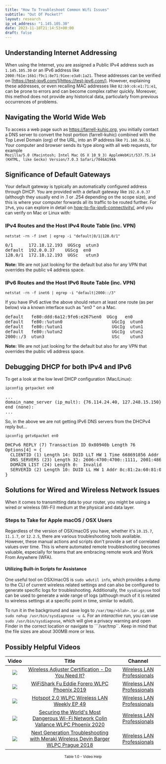 ```yaml
---
title: "How To Troubleshoot Common Wifi Issues"
subtitle: "Out Of Pocket?"
layout: research
ip_v4_address: "1.145.105.30"
date: 2023-11-18T21:14:53+00:00
draft: false
---
```


## Understanding Internet Addressing

When using the Internet, you are assigned a Public IPv4 address such as ```1.145.105.30``` or an IPv6 address like ```2000:f61e:16b1:f9c1:8e71:91ee:e3a0:1a21```. These addresses can be verified on [https://test-ipv6.com/](https://test-ipv6.com/). However, explaining these addresses, or even recalling MAC addresses like ```82:b9:c6:e1:71:e1```, can be prone to errors and can become complex rather quickly. Moreover, this method does not provide any historical data, particularly from previous occurrences of problems.
## Navigating the World Wide Web

To access a web page such as https://farrell-kuhic.org, you initially contact a DNS server to convert the host portion (farrell-kuhic) combined with the Top Level Domain (org) of the URL, into an IP address like ```71.160.56.51```. Your computer and browser sends its type along with all web requests, for example <br>```Mozilla/5.0 (Macintosh; Intel Mac OS X 10_9_3) AppleWebKit/537.75.14 (KHTML, like Gecko) Version/7.0.3 Safari/7046A194A```
## Significance of Default Gateways

Your default gateway is typically an automatically configured address through DHCP. You are provided with a default gateway like ```192.0.0.37``` (although they usually end in .1 or .254 depending on the scope size), and this is where your computer forwards all its traffic to be routed further. For ```IPv6```, you can explore in detail on [how-to-fix-ipv6-connectivity/](/blog/how-to-fix-ipv6-connectivity/), and you can verify on Mac or Linux with: <br>
### IPv4 Routes and the Host IPv4 Route Table (inc. VPN)
```netstat -rn -f inet | egrep -i "default|0/1|128.0/1"```

<pre>
0/1      172.18.12.193  UGScg  utun3
default  192.0.0.37    UGScg  en0
128.0/1  172.18.12.193  UGSc   utun3</pre>

**Note:** We are not just looking for the default but also for any VPN that overrides the public v4 address space.

### IPv6 Routes and the Host IPv6 Route Table (inc. VPN)
```netstat -rn -f inet6 | egrep -i "default|2000::/3"```

If you have IPv6 active the above should return at least one route (as per below) via a known interface such as "_en0_ " on a Mac. 

<pre>
default   fe80:ddd:6a12:9fe6:e267%en0  UGcg   en0
default   fe80::%utun0                   UGcIg  utun0
default   fe80::%utun1                   UGcIg  utun1
default   fe80::%utun2                   UGcIg  utun2
2000::/3  utun3                          USc    utun3</pre>

**Note:** We are not just looking for the default but also for any VPN that overrides the public v6 address space.
<br>

## Debugging DHCP for both IPv4 and IPv6

To get a look at the low level DHCP configuration (Mac/Linux): 

```ipconfig getpacket en0```

<pre>
...
domain_name_server (ip_mult): {76.114.24.40, 127.248.15.150}
end (none):
...</pre>

So, in the above we are not getting IPv6 DNS servers from the DHCPv4 reply but...

```ipconfig getv6packet en0```

<pre>
DHCPv6 REPLY (7) Transaction ID 0x80940b Length 76
Options[4] = {
  CLIENTID (1) Length 14: DUID LLT HW 1 Time 668691856 Addr 82:b9:c6:e1:71:e1
  DNS_SERVERS (23) Length 32: 2606:4700:4700::1111, 2001:4860:4860::8844
  DOMAIN_LIST (24) Length 0:  Invalid
  SERVERID (2) Length 10: DUID LL HW 1 Addr 8c:81:2a:60:81:02
}</pre>




## Solutions for Wired and Wireless Network Issues
When it comes to transmitting data to your router, you might be using a wired or wireless (Wi-Fi) medium at the physical and data layer.
### Steps to Take for Apple macOS / OSX Users
Regardless of the version of OSX/macOS you have, whether it's ```10.15.7```, ```11.1.7```, or ```12.2.5```, there are various troubleshooting tools available. However, these manual actions and scripts don't provide a set of correlated values over time. This is where automated remote troubleshooting becomes valuable, especially for teams that are embracing remote work and Work From Anywhere (WFA).
#### Utilizing Built-in Scripts for Assistance
One useful tool on OSX/macOS is ```sudo wdutil info```, which provides a dump to the CLI of current wireless related settings and can also be configured to generate specific logs for troubleshooting. Additionally, the ```sysdiagnose``` tool can be used to generate a wide range of logs (although much of it is related to wireless settings at a specific point in time, similar to wdutil).

To run it in the background and save logs to ```/var/tmp/<blah>.tar.gz```, use ```sudo nohup /usr/bin/sysdiagnose -u &```. For an *interactive* run, you can use ```sudo /usr/bin/sysdiagnose```, which will give a privacy warning and open Finder in the correct location or navigate to ```/var/tmp``. Keep in mind that the file sizes are about 300MB more or less.
## Possibly Helpful Videos

<link href="/plugins/lity/css/lity.min.css" rel="stylesheet">
<script src="/plugins/lity/js/lity.min.js"></script>
<div class="table1-start"></div>

|Video | Title | Channel |
| :---: | :---: | :---: |
|<a href="https://www.youtube.com/watch?v=PVa0C60HgyM" data-lity><img src="https://i.ytimg.com/vi/PVa0C60HgyM/default.jpg" class="img-fluid"></a>|<a href="https://www.youtube.com/watch?v=PVa0C60HgyM" data-lity>Wireless Adjuster Certification - Do You Need It?</a>|<a target="_blank" href="https://www.youtube.com/channel/UCIzBSS46vcqhwmBZ7ZpY-yg" >Wireless LAN Professionals</a>|
|<a href="https://www.youtube.com/watch?v=5sSjGo2DZHc" data-lity><img src="https://i.ytimg.com/vi/5sSjGo2DZHc/default.jpg" class="img-fluid"></a>|<a href="https://www.youtube.com/watch?v=5sSjGo2DZHc" data-lity>WiFiShark Fu   Eddie Forero   WLPC Phoenix 2019</a>|<a target="_blank" href="https://www.youtube.com/channel/UCIzBSS46vcqhwmBZ7ZpY-yg" >Wireless LAN Professionals</a>|
|<a href="https://www.youtube.com/watch?v=rjE-BEVlS-0" data-lity><img src="https://i.ytimg.com/vi/rjE-BEVlS-0/default.jpg" class="img-fluid"></a>|<a href="https://www.youtube.com/watch?v=rjE-BEVlS-0" data-lity>Hotspot 2.0   WLPC Wireless LAN Weekly EP 49</a>|<a target="_blank" href="https://www.youtube.com/channel/UCIzBSS46vcqhwmBZ7ZpY-yg" >Wireless LAN Professionals</a>|
|<a href="https://www.youtube.com/watch?v=hZ2RBmOz8RE" data-lity><img src="https://i.ytimg.com/vi/hZ2RBmOz8RE/default.jpg" class="img-fluid"></a>|<a href="https://www.youtube.com/watch?v=hZ2RBmOz8RE" data-lity>Securing the World&#39;s Most Dangerous Wi-Fi Network   Colin Vallance   WLPC Phoenix 2020</a>|<a target="_blank" href="https://www.youtube.com/channel/UCIzBSS46vcqhwmBZ7ZpY-yg" >Wireless LAN Professionals</a>|
|<a href="https://www.youtube.com/watch?v=ZRZhgniImZM" data-lity><img src="https://i.ytimg.com/vi/ZRZhgniImZM/default.jpg" class="img-fluid"></a>|<a href="https://www.youtube.com/watch?v=ZRZhgniImZM" data-lity>Next Generation Troubleshooting with Meraki Wireless   Devin Barger   WLPC Prague 2018</a>|<a target="_blank" href="https://www.youtube.com/channel/UCIzBSS46vcqhwmBZ7ZpY-yg" >Wireless LAN Professionals</a>|

<center><small>Table 1.0 - Video Help</small></center>
 <br>
<div class="table1-end"></div>
<script type="text/javascript">
(function() {
    $('div.table1-start').nextUntil('div.table1-end', 'table').addClass('table thead-dark table-striped table-responsive rounded').attr('id', 't1');
    $('#t1').find('thead').addClass('thead-dark');
})();
</script>
